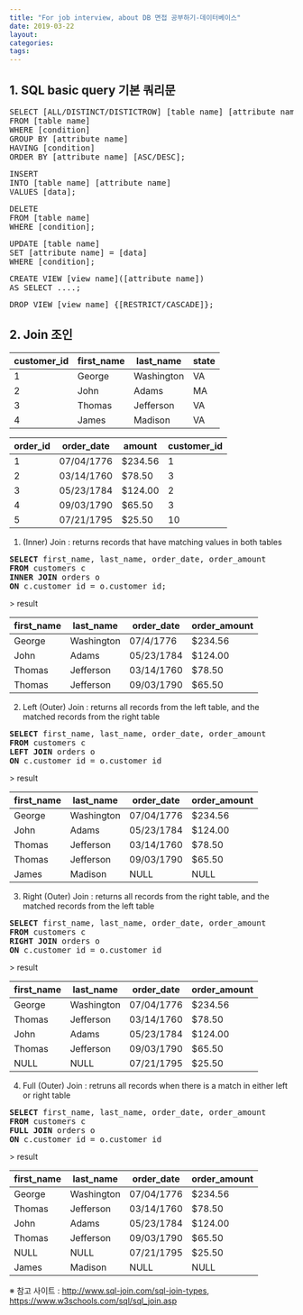 ```yaml
---
title: "For job interview, about DB 면접 공부하기-데이터베이스"
date: 2019-03-22
layout:
categories:
tags:
---
```



## 1. SQL basic query 기본 쿼리문
<pre>
SELECT [ALL/DISTINCT/DISTICTROW] [table name] [attribute name]
FROM [table name]
WHERE [condition]
GROUP BY [attribute name]
HAVING [condition]
ORDER BY [attribute name] [ASC/DESC];
</pre>
<pre>
INSERT
INTO [table name] [attribute name]
VALUES [data];
</pre>
<pre>
DELETE
FROM [table name]
WHERE [condition];
</pre>
<pre>
UPDATE [table name]
SET [attribute name] = [data]
WHERE [condition];
</pre>
<pre>
CREATE VIEW [view name]([attribute name])
AS SELECT ....;
</pre>
<pre>
DROP VIEW [view name] {[RESTRICT/CASCADE]};
</pre>


## 2. Join 조인
|customer_id|first_name|last_name |state|       
|-----------|----------|--------- |-----|
|1          |George    |Washington|VA   |
|2          |John      |Adams     |MA   |
|3          |Thomas    |Jefferson |VA   |
|4	        |James     |Madison   |VA   |

|order_id|order_date|amount |customer_id|
|--------|----------|-------|-----------|
|1       |07/04/1776|$234.56|1          |
|2       |03/14/1760|$78.50 |3          |
|3       |05/23/1784|$124.00|2          |
|4       |09/03/1790|$65.50 |3          |
|5	     |07/21/1795|$25.50	|10         |

1) (Inner) Join : returns records that have matching values in both tables
<pre>
<b>SELECT</b> first_name, last_name, order_date, order_amount
<b>FROM</b> customers c
<b>INNER JOIN</b> orders o
<b>ON</b> c.customer_id = o.customer_id;
</pre>
<p>> result</p>

|first_name|last_name |order_date	|order_amount|
|----------|----------|-----------|------------|
|George    |Washington|07/4/1776	|$234.56     |
|John	     |Adams	    |05/23/1784	|$124.00     |
|Thomas	   |Jefferson	|03/14/1760	|$78.50      |
|Thomas	   |Jefferson	|09/03/1790	|$65.50      |


2) Left (Outer) Join : returns all records from the left table, and the matched records from the right table
<pre>
<b>SELECT</b> first_name, last_name, order_date, order_amount
<b>FROM</b> customers c
<b>LEFT JOIN</b> orders o
<b>ON</b> c.customer_id = o.customer_id
</pre>
<p>> result</p>

|first_name|last_name |order_date	|order_amount|
|----------|----------|-----------|------------|
|George	   |Washington|07/04/1776	|$234.56     |
|John	     |Adams	    |05/23/1784	|$124.00     |
|Thomas	   |Jefferson	|03/14/1760	|$78.50      |
|Thomas	   |Jefferson	|09/03/1790	|$65.50      |
|James	   |Madison	  |NULL	      |NULL        |


3) Right (Outer) Join : returns all records from the right table, and the matched records from the left table
<pre>
<b>SELECT</b> first_name, last_name, order_date, order_amount
<b>FROM</b> customers c
<b>RIGHT JOIN</b> orders o
<b>ON</b> c.customer_id = o.customer_id
</pre>
<p>> result</p>

|first_name|last_name	|order_date|order_amount|
|----------|----------|----------|------------|
|George	   |Washington|07/04/1776|$234.56     |
|Thomas	   |Jefferson	|03/14/1760|$78.50      |
|John	     |Adams	    |05/23/1784|$124.00     |
|Thomas	   |Jefferson	|09/03/1790|$65.50      |
|NULL	     |NULL	    |07/21/1795|$25.50      |


4) Full (Outer) Join : retruns all records when there is a match in either left or right table
<pre>
<b>SELECT</b> first_name, last_name, order_date, order_amount
<b>FROM</b> customers c
<b>FULL JOIN</b> orders o
<b>ON</b> c.customer_id = o.customer_id
</pre>
<p>> result</p>

|first_name|last_name	|order_date|order_amount|
|----------|----------|----------|------------|
|George	   |Washington|07/04/1776|$234.56     |
|Thomas	   |Jefferson	|03/14/1760|$78.50      |
|John	     |Adams	    |05/23/1784|$124.00     |
|Thomas	   |Jefferson	|09/03/1790|$65.50      |
|NULL	     |NULL	    |07/21/1795|$25.50      |
|James	   |Madison	  |NULL	     |NULL        |



※ 참고 사이트 : http://www.sql-join.com/sql-join-types, https://www.w3schools.com/sql/sql_join.asp

